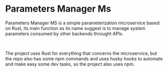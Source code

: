 # Parameters Manager Ms

Parameters Manager MS is a simple parameterization microservice based on Rust, its main function as its name suggest is to manage system parameters consumed by other backends throught APIs.

<br/>

The project uses Rust for everything that concerns the microservice, but the repo also has some npm commands and uses husky hooks to automate and make easy some dev tasks, so the project also uses npm.

<br/>
